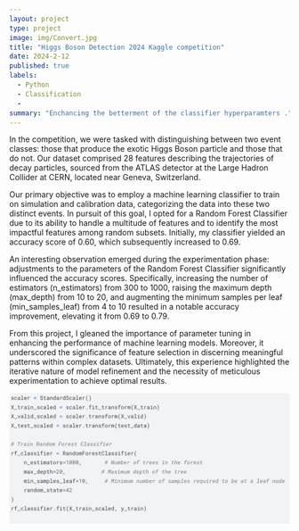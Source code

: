 ```yaml
---
layout: project
type: project
image: img/Convert.jpg
title: "Higgs Boson Detection 2024 Kaggle competition"
date: 2024-2-12
published: true
labels:
  - Python
  - Classification
  - 
summary: "Enchancing the betterment of the classifier hyperparamters ."
---
```


In the competition, we were tasked with distinguishing between two event classes: those that produce the exotic Higgs Boson particle and those that do not. Our dataset comprised 28 features describing the trajectories of decay particles, sourced from the ATLAS detector at the Large Hadron Collider at CERN, located near Geneva, Switzerland.

Our primary objective was to employ a machine learning classifier to train on simulation and calibration data, categorizing the data into these two distinct events. In pursuit of this goal, I opted for a Random Forest Classifier due to its ability to handle a multitude of features and to identify the most impactful features among random subsets. Initially, my classifier yielded an accuracy score of 0.60, which subsequently increased to 0.69.

An interesting observation emerged during the experimentation phase: adjustments to the parameters of the Random Forest Classifier significantly influenced the accuracy scores. Specifically, increasing the number of estimators (n_estimators) from 300 to 1000, raising the maximum depth (max_depth) from 10 to 20, and augmenting the minimum samples per leaf (min_samples_leaf) from 4 to 10 resulted in a notable accuracy improvement, elevating it from 0.69 to 0.79.

From this project, I gleaned the importance of parameter tuning in enhancing the performance of machine learning models. Moreover, it underscored the significance of feature selection in discerning meaningful patterns within complex datasets. Ultimately, this experience highlighted the iterative nature of model refinement and the necessity of meticulous experimentation to achieve optimal results.

<img src=img/Kaggle.jpg />

